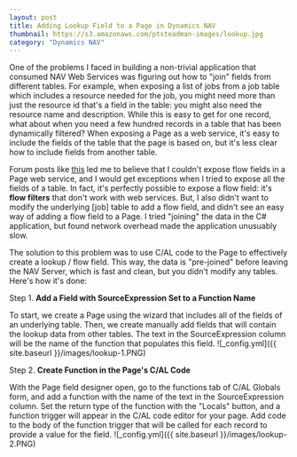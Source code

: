 ```yaml
---
layout: post
title: Adding Lookup Field to a Page in Dynamics NAV
thumbnail: https://s3.amazonaws.com/ptsteadman-images/lookup.jpg
category: "Dynamics NAV"
---
```


One of the problems I faced in building a non-trivial application that consumed
NAV Web Services was figuring out how to "join" fields from different tables.
For example, when exposing a list of jobs from a job table which includes a
resource needed for the job, you might need more than just the resource id
that's a field in the table: you might also need the resource name and
description.  While this is easy to get for one record, what about when you
need a few hundred records in a table that has been dynamically filtered?  When
exposing a Page as a web service, it's easy to include the fields of the table
that the page is based on, but it's less clear how to include fields from
another table.

<!-- more -->

Forum posts like [this](http://dynamicsuser.net/forums/p/32550/170843.aspx) led me to believe that I couldn't expose flow fields in a Page web service, and I would get exceptions when I tried to expose all the fields of a table.  In fact, it's perfectly possible to expose a flow field: it's **flow filters** that don't work with web services.  But, I also didn't want to modify the underlying [job] table to add a flow field, and didn't see an easy way of adding a flow field to a Page.  I tried "joining" the data in the C# application, but found network overhead made the application unusuably slow.

The solution to this problem was to use C/AL code to the Page to effectively create a lookup / flow field.  This way, the data is "pre-joined" before leaving the NAV Server, which is fast and clean, but you didn't modify any tables.  Here's how it's done:

Step 1. **Add a Field with SourceExpression Set to a Function Name**

To start, we create a Page using the wizard that includes all of the fields of an underlying table.  Then, we create manually add fields that will contain the lookup data from other tables.  The text in the SourceExpression column will be the name of the function that populates this field.
![_config.yml]({{ site.baseurl }}/images/lookup-1.PNG)


Step 2. **Create Function in the Page's C/AL Code**

With the Page field designer open, go to the functions tab of C/AL Globals form, and add a function with the name of the text in the SourceExpression column.  Set the return type of the function with the "Locals" button, and a function trigger will appear in the C/AL code editor for your page.  Add code to the body of the function trigger that will be called for each record to provide a value for the field.
![_config.yml]({{ site.baseurl }}/images/lookup-2.PNG)


